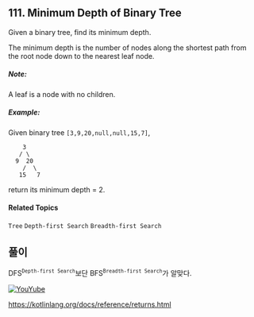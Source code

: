 ## 111. Minimum Depth of Binary Tree

Given a binary tree, find its minimum depth.

The minimum depth is the number of nodes along the shortest path from the root node down to the nearest leaf node.

##### Note:

A leaf is a node with no children.

##### Example:

Given binary tree `[3,9,20,null,null,15,7]`,

```
    3
   / \
  9  20
    /  \
   15   7
```

return its minimum depth = 2.

#### Related Topics

`Tree` `Depth-first Search` `Breadth-first Search`


## 풀이

DFS<sup>`Depth-first Search`</sup>보단 BFS<sup>`Breadth-first Search`</sup>가 알맞다.

[![YouYube](https://img.youtube.com/vi/z2LEbk5l_gg/0.jpg)](https://www.youtube.com/watch?v=z2LEbk5l_gg)

https://kotlinlang.org/docs/reference/returns.html